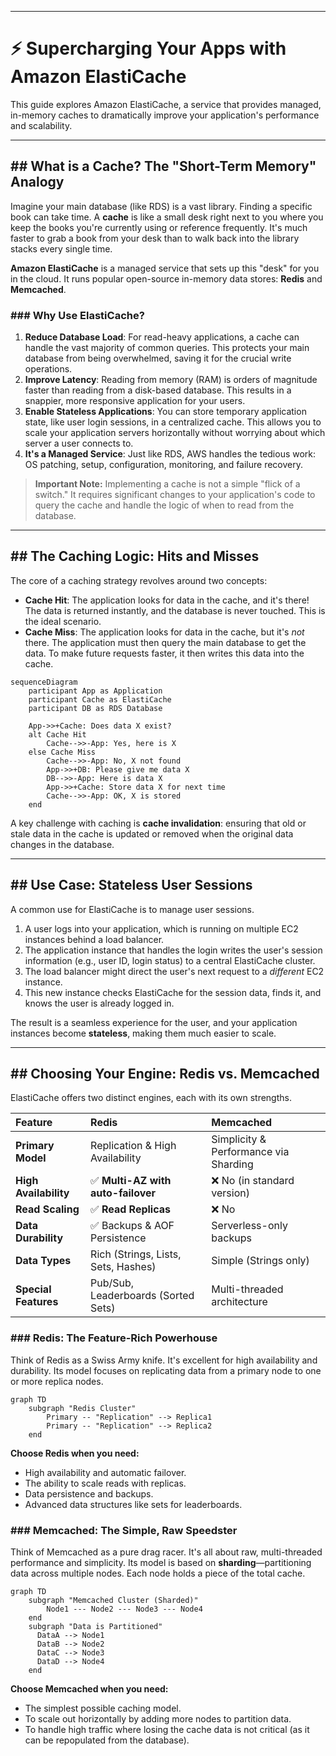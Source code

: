 -----

# ⚡️ Supercharging Your Apps with Amazon ElastiCache

This guide explores Amazon ElastiCache, a service that provides managed, in-memory caches to dramatically improve your application's performance and scalability.

-----

## \#\# What is a Cache? The "Short-Term Memory" Analogy

Imagine your main database (like RDS) is a vast library. Finding a specific book can take time. A **cache** is like a small desk right next to you where you keep the books you're currently using or reference frequently. It's much faster to grab a book from your desk than to walk back into the library stacks every single time.

**Amazon ElastiCache** is a managed service that sets up this "desk" for you in the cloud. It runs popular open-source in-memory data stores: **Redis** and **Memcached**.

### \#\#\# Why Use ElastiCache?

1.  **Reduce Database Load**: For read-heavy applications, a cache can handle the vast majority of common queries. This protects your main database from being overwhelmed, saving it for the crucial write operations.
2.  **Improve Latency**: Reading from memory (RAM) is orders of magnitude faster than reading from a disk-based database. This results in a snappier, more responsive application for your users.
3.  **Enable Stateless Applications**: You can store temporary application state, like user login sessions, in a centralized cache. This allows you to scale your application servers horizontally without worrying about which server a user connects to.
4.  **It's a Managed Service**: Just like RDS, AWS handles the tedious work: OS patching, setup, configuration, monitoring, and failure recovery.

> **Important Note:** Implementing a cache is not a simple "flick of a switch." It requires significant changes to your application's code to query the cache and handle the logic of when to read from the database.

-----

## \#\# The Caching Logic: Hits and Misses

The core of a caching strategy revolves around two concepts:

  * **Cache Hit**: The application looks for data in the cache, and it's there\! The data is returned instantly, and the database is never touched. This is the ideal scenario.
  * **Cache Miss**: The application looks for data in the cache, but it's *not* there. The application must then query the main database to get the data. To make future requests faster, it then writes this data into the cache.

<!-- end list -->

```mermaid
sequenceDiagram
    participant App as Application
    participant Cache as ElastiCache
    participant DB as RDS Database

    App->>+Cache: Does data X exist?
    alt Cache Hit
        Cache-->>-App: Yes, here is X
    else Cache Miss
        Cache-->>-App: No, X not found
        App->>+DB: Please give me data X
        DB-->>-App: Here is data X
        App->>+Cache: Store data X for next time
        Cache-->>-App: OK, X is stored
    end

```

A key challenge with caching is **cache invalidation**: ensuring that old or stale data in the cache is updated or removed when the original data changes in the database.

-----

## \#\# Use Case: Stateless User Sessions

A common use for ElastiCache is to manage user sessions.

1.  A user logs into your application, which is running on multiple EC2 instances behind a load balancer.
2.  The application instance that handles the login writes the user's session information (e.g., user ID, login status) to a central ElastiCache cluster.
3.  The load balancer might direct the user's next request to a *different* EC2 instance.
4.  This new instance checks ElastiCache for the session data, finds it, and knows the user is already logged in.

The result is a seamless experience for the user, and your application instances become **stateless**, making them much easier to scale.

-----

## \#\# Choosing Your Engine: Redis vs. Memcached

ElastiCache offers two distinct engines, each with its own strengths.

| Feature | Redis | Memcached |
| :--- | :--- | :--- |
| **Primary Model** | Replication & High Availability | Simplicity & Performance via Sharding |
| **High Availability** | ✅ **Multi-AZ with auto-failover** | ❌ No (in standard version) |
| **Read Scaling** | ✅ **Read Replicas** | ❌ No |
| **Data Durability** | ✅ Backups & AOF Persistence | Serverless-only backups |
| **Data Types** | Rich (Strings, Lists, Sets, Hashes) | Simple (Strings only) |
| **Special Features** | Pub/Sub, Leaderboards (Sorted Sets) | Multi-threaded architecture |

### \#\#\# Redis: The Feature-Rich Powerhouse

Think of Redis as a Swiss Army knife. It's excellent for high availability and durability. Its model focuses on replicating data from a primary node to one or more replica nodes.

```mermaid
graph TD
    subgraph "Redis Cluster"
        Primary -- "Replication" --> Replica1
        Primary -- "Replication" --> Replica2
    end
```

**Choose Redis when you need:**

  * High availability and automatic failover.
  * The ability to scale reads with replicas.
  * Data persistence and backups.
  * Advanced data structures like sets for leaderboards.

### \#\#\# Memcached: The Simple, Raw Speedster

Think of Memcached as a pure drag racer. It's all about raw, multi-threaded performance and simplicity. Its model is based on **sharding**—partitioning data across multiple nodes. Each node holds a piece of the total cache.

```mermaid
graph TD
    subgraph "Memcached Cluster (Sharded)"
        Node1 --- Node2 --- Node3 --- Node4
    end
    subgraph "Data is Partitioned"
      DataA --> Node1
      DataB --> Node2
      DataC --> Node3
      DataD --> Node4
    end
```

**Choose Memcached when you need:**

  * The simplest possible caching model.
  * To scale out horizontally by adding more nodes to partition data.
  * To handle high traffic where losing the cache data is not critical (as it can be repopulated from the database).